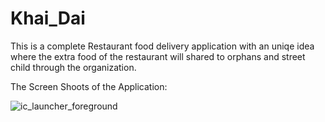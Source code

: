 # Khai_Dai
This is a complete Restaurant food delivery application with an uniqe idea where the extra food of the restaurant will shared to orphans and street child through the organization.

The Screen Shoots of the Application:

![ic_launcher_foreground](https://user-images.githubusercontent.com/43984055/72268107-6dc07d00-364b-11ea-8131-b0ee0cab566b.png)
